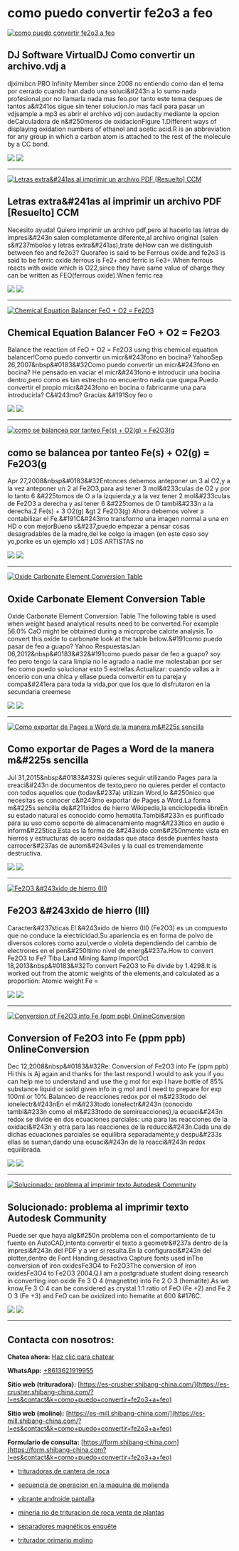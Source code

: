 # como puedo convertir fe2o3 a feo

<a href="https://swt.shibang-china.com/?l=es&img&k=como+puedo+convertir+fe2o3+a+feo" target="_blank">![como puedo convertir fe2o3 a feo](http://static.shibang-china.com/all-800x300/701.jpg)</a>

## DJ Software VirtualDJ Como convertir un archivo.vdj a
djximibcn PRO Infinity Member since 2008 no entiendo como dan el tema por cerrado cuando han dado una soluci&#243n a lo sumo nada profesional,por no llamarla nada mas feo.por tanto este tema despues de tantos a&#241os sigue sin tener solucion.lo mas facil para pasar un vdjsample a mp3 es abrir el archivo vdj con audacity mediante la opcion deCalculadora de n&#250meros de oxidacionFigure 1.Different ways of displaying oxidation numbers of ethanol and acetic acid.R is an abbreviation for any group in which a carbon atom is attached to the rest of the molecule by a CC bond.


<a href="https://whatsapp.shibangsoft.com/WhatsApp.php" target="_blank" title="WhatsApp">![](http://static.shibang-china.com/icon/whatsapp.png)</a> <a href="https://swt.shibang-china.com/?l=es&icon&k=como+puedo+convertir+fe2o3+a+feo" target="_blank">![](http://static.shibang-china.com/icon/chat-es.png)</a>

---

<a href="https://swt.shibang-china.com/?l=es&img&k=como+puedo+convertir+fe2o3+a+feo" target="_blank">![Letras extra&#241as al imprimir un archivo PDF [Resuelto] CCM](http://static.shibang-china.com/all-800x300/316.jpg)</a>

## Letras extra&#241as al imprimir un archivo PDF [Resuelto] CCM
Necesito ayuda! Quiero imprimir un archivo pdf,pero al hacerlo las letras de impresi&#243n salen completamente diferente,al archivo original (salen s&#237mbolos y letras extra&#241as),trate deHow can we distinguish between feo and fe2o3? Quorafeo is said to be Ferrous oxide.and fe2o3 is said to be ferric oxide.ferrous is Fe2+ and ferric is Fe3+.When ferrous reacts with oxide which is O22,since they have same value of charge they can be written as FEO(ferrous oxide).When ferric rea


<a href="https://whatsapp.shibangsoft.com/WhatsApp.php" target="_blank" title="WhatsApp">![](http://static.shibang-china.com/icon/whatsapp.png)</a> <a href="https://swt.shibang-china.com/?l=es&icon&k=como+puedo+convertir+fe2o3+a+feo" target="_blank">![](http://static.shibang-china.com/icon/chat-es.png)</a>

---

<a href="https://swt.shibang-china.com/?l=es&img&k=como+puedo+convertir+fe2o3+a+feo" target="_blank">![Chemical Equation Balancer FeO + O2 = Fe2O3](http://static.shibang-china.com/all-800x300/1150.jpg)</a>

## Chemical Equation Balancer FeO + O2 = Fe2O3
Balance the reaction of FeO + O2 = Fe2O3 using this chemical equation balancer!Como puedo convertir un micr&#243fono en bocina? YahooSep 26,2007&nbsp&#0183&#32Como puedo convertir un micr&#243fono en bocina? He pensado en vaciar el micr&#243fono e introducir una bocina dentro,pero como es tan estrecho no encuentro nada que quepa.Puedo convertir el propio micr&#243fono en bocina o fabricarme una para introducirla? C&#243mo? Gracias.&#191Soy feo o


<a href="https://whatsapp.shibangsoft.com/WhatsApp.php" target="_blank" title="WhatsApp">![](http://static.shibang-china.com/icon/whatsapp.png)</a> <a href="https://swt.shibang-china.com/?l=es&icon&k=como+puedo+convertir+fe2o3+a+feo" target="_blank">![](http://static.shibang-china.com/icon/chat-es.png)</a>

---

<a href="https://swt.shibang-china.com/?l=es&img&k=como+puedo+convertir+fe2o3+a+feo" target="_blank">![como se balancea por tanteo Fe(s) + O2(g) = Fe2O3(g](http://static.shibang-china.com/all-800x300/417.jpg)</a>

## como se balancea por tanteo Fe(s) + O2(g) = Fe2O3(g
Apr 27,2008&nbsp&#0183&#32Entonces debemos anteponer un 3 al O2,y a la vez anteponer un 2 al Fe2O3,para asi tener 3 mol&#233culas de O2 y por lo tanto 6 &#225tomos de O a la izquierda,y a la vez tener 2 mol&#233culas de Fe2O3 a derecha y asi tener 6 &#225tomos de O tambi&#233n a la derecha.2 Fe(s) + 3 O2(g) &gt 2 Fe2O3(g) Ahora debemos volver a contabilizar el Fe.&#191C&#243mo transformo una imagen normal a una en HD o con mejorBueno s&#237,puedo empezar a pensar cosas desagradables de la madre,del ke colgo la imagen (en este caso soy yo,porke es un ejemplo xd ) LOS ARTISTAS no


<a href="https://whatsapp.shibangsoft.com/WhatsApp.php" target="_blank" title="WhatsApp">![](http://static.shibang-china.com/icon/whatsapp.png)</a> <a href="https://swt.shibang-china.com/?l=es&icon&k=como+puedo+convertir+fe2o3+a+feo" target="_blank">![](http://static.shibang-china.com/icon/chat-es.png)</a>

---

<a href="https://swt.shibang-china.com/?l=es&img&k=como+puedo+convertir+fe2o3+a+feo" target="_blank">![Oxide Carbonate Element Conversion Table](http://static.shibang-china.com/all-800x300/146.jpg)</a>

## Oxide Carbonate Element Conversion Table
Oxide Carbonate Element Conversion Table The following table is used when weight based analytical results need to be converted.For example 56.0% CaO might be obtained during a microprobe calcite analysis.To convert this oxide to carbonate look at the table below.&#191como puedo pasar de feo a guapo? Yahoo RespuestasJan 06,2012&nbsp&#0183&#32&#191como puedo pasar de feo a guapo? soy feo pero tengo la cara limpia no le agrado a nadie me molestaban por ser feo como puedo solucionar esto 5 estrellas.Actualizar: cuando vallas a ir encerio con una chica y ellase pueda convertir en tu pareja y compa&#241era para toda la vida,por que los que lo disfrutaron en la secundaria creemese


<a href="https://whatsapp.shibangsoft.com/WhatsApp.php" target="_blank" title="WhatsApp">![](http://static.shibang-china.com/icon/whatsapp.png)</a> <a href="https://swt.shibang-china.com/?l=es&icon&k=como+puedo+convertir+fe2o3+a+feo" target="_blank">![](http://static.shibang-china.com/icon/chat-es.png)</a>

---

<a href="https://swt.shibang-china.com/?l=es&img&k=como+puedo+convertir+fe2o3+a+feo" target="_blank">![Como exportar de Pages a Word de la manera m&#225s sencilla](http://static.shibang-china.com/all-800x300/301.jpg)</a>

## Como exportar de Pages a Word de la manera m&#225s sencilla
Jul 31,2015&nbsp&#0183&#32Si quieres seguir utilizando Pages para la creaci&#243n de documentos de texto,pero no quieres perder el contacto con todos aquellos que (todav&#237a) utilizan Word,lo &#250nico que necesitas es conocer c&#243mo exportar de Pages a Word.La forma m&#225s sencilla de&#211xidos de hierro Wikipedia,la enciclopedia libreEn su estado natural es conocido como hematita.Tambi&#233n es purificado para su uso como soporte de almacenamiento magn&#233tico en audio e inform&#225tica.Esta es la forma de &#243xido com&#250nmente vista en hierros y estructuras de acero oxidadas que ataca desde puentes hasta carrocer&#237as de autom&#243viles y la cual es tremendamente destructiva.


<a href="https://whatsapp.shibangsoft.com/WhatsApp.php" target="_blank" title="WhatsApp">![](http://static.shibang-china.com/icon/whatsapp.png)</a> <a href="https://swt.shibang-china.com/?l=es&icon&k=como+puedo+convertir+fe2o3+a+feo" target="_blank">![](http://static.shibang-china.com/icon/chat-es.png)</a>

---

<a href="https://swt.shibang-china.com/?l=es&img&k=como+puedo+convertir+fe2o3+a+feo" target="_blank">![Fe2O3 &#243xido de hierro (III)](http://static.shibang-china.com/all-800x300/900.jpg)</a>

## Fe2O3 &#243xido de hierro (III)
Caracter&#237sticas.El &#243xido de hierro (III) (Fe2O3) es un compuesto que no conduce la electricidad.Su apariencia es en forma de polvo de diversos colores como azul,verde o violeta dependiendo del cambio de electrones en el pen&#250ltimo nivel de energ&#237a.How to convert Fe2O3 to Fe? Tiba Land Mining &amp ImportOct 18,2013&nbsp&#0183&#32To convert Fe2O3 to Fe divide by 1.4298.It is worked out from the atomic weights of the elements,and calculated as a proportion: Atomic weight Fe =


<a href="https://whatsapp.shibangsoft.com/WhatsApp.php" target="_blank" title="WhatsApp">![](http://static.shibang-china.com/icon/whatsapp.png)</a> <a href="https://swt.shibang-china.com/?l=es&icon&k=como+puedo+convertir+fe2o3+a+feo" target="_blank">![](http://static.shibang-china.com/icon/chat-es.png)</a>

---

<a href="https://swt.shibang-china.com/?l=es&img&k=como+puedo+convertir+fe2o3+a+feo" target="_blank">![Conversion of Fe2O3 into Fe (ppm ppb) OnlineConversion](http://static.shibang-china.com/all-800x300/634.jpg)</a>

## Conversion of Fe2O3 into Fe (ppm ppb) OnlineConversion
Dec 12,2008&nbsp&#0183&#32Re: Conversion of Fe2O3 into Fe (ppm ppb) Hi this is Aj again and thanks for the last respond.I would to ask you if you can help me to understand and use the g mol for exp I have bottle of 85% substance liquid or solid given info in g mol and I need to prepare for exp 100ml or 10%.Balanceo de reacciones redox por el m&#233todo del ionelectr&#243nEn el m&#233todo ionelectr&#243n (conocido tambi&#233n como el m&#233todo de semireacciones),la ecuaci&#243n redox se divide en dos ecuaciones parciales: una para las reacciones de la oxidaci&#243n y otra para las reacciones de la reducci&#243n.Cada una de dichas ecuaciones parciales se equilibra separadamente,y despu&#233s ellas se suman,dando una ecuaci&#243n de la reacci&#243n redox equilibrada.


<a href="https://whatsapp.shibangsoft.com/WhatsApp.php" target="_blank" title="WhatsApp">![](http://static.shibang-china.com/icon/whatsapp.png)</a> <a href="https://swt.shibang-china.com/?l=es&icon&k=como+puedo+convertir+fe2o3+a+feo" target="_blank">![](http://static.shibang-china.com/icon/chat-es.png)</a>

---

<a href="https://swt.shibang-china.com/?l=es&img&k=como+puedo+convertir+fe2o3+a+feo" target="_blank">![Solucionado: problema al imprimir texto Autodesk Community](http://static.shibang-china.com/all-800x300/348.jpg)</a>

## Solucionado: problema al imprimir texto Autodesk Community
Puede ser que haya alg&#250n problema con el comportamiento de tu fuente en AutoCAD,intenta convertir el texto a geometr&#237a dentro de la impresi&#243n del PDF y a ver si resulta.En la configuraci&#243n del plotter,dentro de Font Handing,desactiva Capture fonts used inThe conversion of iron oxidesFe3O4 to Fe2O3The conversion of iron oxidesFe3O4 to Fe2O3 2004.Q.I am a postgraduate student doing research in converting iron oxide Fe 3 O 4 (magnetite) into Fe 2 O 3 (hematite).As we know,Fe 3 O 4 can be considered as crystal 1:1 ratio of FeO (Fe +2) and Fe 2 O 3 (Fe +3) and FeO can be oxidized into hematite at 600 &#176C.


<a href="https://whatsapp.shibangsoft.com/WhatsApp.php" target="_blank" title="WhatsApp">![](http://static.shibang-china.com/icon/whatsapp.png)</a> <a href="https://swt.shibang-china.com/?l=es&icon&k=como+puedo+convertir+fe2o3+a+feo" target="_blank">![](http://static.shibang-china.com/icon/chat-es.png)</a>

---
## Contacta con nosotros:

**Chatea ahora:** [Haz clic para chatear](https://swt.shibang-china.com?l=es&contact&k=como+puedo+convertir+fe2o3+a+feo)

**WhatsApp:**  [+8613621919955](https://whatsapp.shibangsoft.com/WhatsApp.php)

**Sitio web (trituradora):** [https://es-crusher.shibang-china.com/](https://es-crusher.shibang-china.com/?l=es&contact&k=como+puedo+convertir+fe2o3+a+feo)

**Sitio web (molino):** [https://es-mill.shibang-china.com/](https://es-mill.shibang-china.com/?l=es&contact&k=como+puedo+convertir+fe2o3+a+feo)

**Formulario de consulta:** [https://form.shibang-china.com](https://form.shibang-china.com?l=es&contact&k=como+puedo+convertir+fe2o3+a+feo)

* [trituradoras de cantera de roca](../78/trituradoras%20de%20cantera%20de%20roca.md)

* [secuencia de operacion en la maquina de molienda](../78/secuencia%20de%20operacion%20en%20la%20maquina%20de%20molienda.md)

* [vibrante androide pantalla](../67/vibrante%20androide%20pantalla.md)

* [mineria rio de trituracion de roca venta de plantas](../78/mineria%20rio%20de%20trituracion%20de%20roca%20venta%20de%20plantas.md)

* [separadores magnéticos enquête](../78/separadores%20magn%C3%A9ticos%20enqu%C3%AAte.md)

* [triturador primario molino](../72/triturador%20primario%20molino.md)